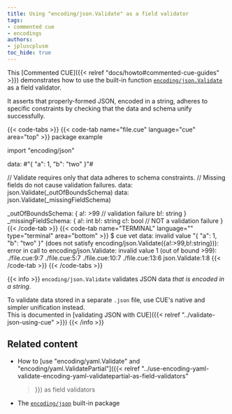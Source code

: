 ```yaml
---
title: Using "encoding/json.Validate" as a field validator
tags:
- commented cue
- encodings
authors:
- jpluscplusm
toc_hide: true
---
```


This [Commented CUE]({{< relref "docs/howto#commented-cue-guides" >}})
demonstrates how to use the built-in function
[`encoding/json.Validate`](https://pkg.go.dev/cuelang.org/go/pkg/encoding/json#Validate)
as a field validator.

It asserts that properly-formed JSON, encoded in a string, adheres to specific
constraints by checking that the data and schema unify successfully.

{{< code-tabs >}}
{{< code-tab name="file.cue" language="cue"  area="top" >}}
package example

import "encoding/json"

data: #"{ "a": 1, "b": "two" }"#

// Validate requires only that data adheres to schema constraints.
// Missing fields do not cause validation failures.
data: json.Validate(_outOfBoundsSchema)
data: json.Validate(_missingFieldSchema)

_outOfBoundsSchema: {
	a!: >99 // validation failure
	b!: string
}
_missingFieldSchema: {
	a!: int
	b!: string
	c!: bool // NOT a validation failure
}
{{< /code-tab >}}
{{< code-tab name="TERMINAL" language="" type="terminal" area="bottom" >}}
$ cue vet
data: invalid value "{ \"a\": 1, \"b\": \"two\" }" (does not satisfy encoding/json.Validate({a!:>99,b!:string})): error in call to encoding/json.Validate: invalid value 1 (out of bound >99):
    ./file.cue:9:7
    ./file.cue:5:7
    ./file.cue:10:7
    ./file.cue:13:6
    json.Validate:1:8
{{< /code-tab >}}
{{< /code-tabs >}}

{{< info >}}
`encoding/json.Validate` validates JSON data *that is encoded in a string*.

To validate data stored in a separate `.json` file, use CUE's native and
simpler unification instead.\
This is documented in
[validating JSON with CUE]({{< relref "../validate-json-using-cue" >}})
{{< /info >}}

## Related content

- How to
  [use "encoding/yaml.Validate" and "encoding/yaml.ValidatePartial"]({{< relref
    "../use-encoding-yaml-validate-encoding-yaml-validatepartial-as-field-validators"
  >}}) as field validators
- The [`encoding/json`](https://pkg.go.dev/cuelang.org/go/pkg/encoding/json)
  built-in package
